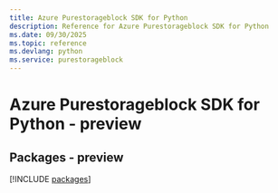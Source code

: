 ```yaml
---
title: Azure Purestorageblock SDK for Python
description: Reference for Azure Purestorageblock SDK for Python
ms.date: 09/30/2025
ms.topic: reference
ms.devlang: python
ms.service: purestorageblock
---
```

# Azure Purestorageblock SDK for Python - preview
## Packages - preview
[!INCLUDE [packages](purestorageblock-index.md)]